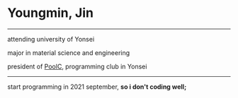 # Youngmin, Jin
---

attending university of Yonsei

major in material science and engineering

president of [PoolC](www.poolc.org), programming club in Yonsei

---
start programming in 2021 september, **so i don't coding well;**


<!---
jimmy0006/jimmy0006 is a ✨ special ✨ repository because its `README.md` (this file) appears on your GitHub profile.
You can click the Preview link to take a look at your changes.
--->
